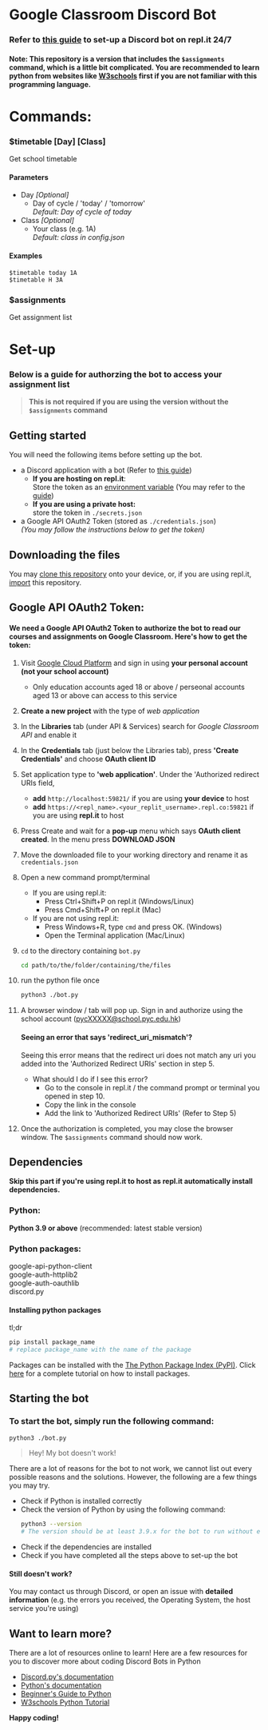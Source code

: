 # Google Classroom Discord Bot

### Refer to [this guide](https://ite-ite.gitbook.io/discord-personal-assistant/) to set-up a Discord bot on repl.it 24/7

#### Note: This repository is a version that includes the `$assignments` command, which is a little bit complicated. You are recommended to learn python from websites like [W3schools](https://w3schools.com/python) first if you are not familiar with this programming language.

# Commands:
### $timetable [Day] [Class]
Get school timetable
#### Parameters
- Day *[Optional]*  
  - Day of cycle / 'today' / 'tomorrow'  
  *Default: Day of cycle of today*
- Class *[Optional]*  
  - Your class (e.g. 1A)  
    *Default: class in config.json*

#### Examples
```
$timetable today 1A
$timetable H 3A
```

### $assignments 
Get assignment list

# Set-up
### Below is a guide for authorzing the bot to access your assignment list
> **This is not required if you are using the version without the `$assignments` command**

## Getting started
You will need the following items before setting up the bot.
- a Discord application with a bot (Refer to [this guide](https://ite-ite.gitbook.io/discord-personal-assistant/))
    - **If you are hosting on repl.it**:  
    Store the token as an [environment variable](https://docs.replit.com/programming-ide/storing-sensitive-information-environment-variables) (You may refer to the [guide]((https://ite-ite.gitbook.io/discord-personal-assistant/)))
    - **If you are using a private host:**  
    store the token in `./secrets.json`  
- a Google API OAuth2 Token (stored as `./credentials.json`)  
*(You may follow the instructions below to get the token)*

## Downloading the files
You may [clone this repository](https://docs.github.com/en/repositories/creating-and-managing-repositories/cloning-a-repository) onto your device, or, if you are using repl.it, [import](https://docs.replit.com/tutorials/06-github-and-run-button#:~:text=To%20import%20it%20into%20Replit,turn%20it%20into%20a%20repl.) this repository.

## Google API OAuth2 Token:
#### We need a Google API OAuth2 Token to authorize the bot to read our courses and assignments on Google Classroom.   Here's how to get the token:
1. Visit [Google Cloud Platform](https://console.cloud.google.com/) and sign in using **your personal account (not your school account)**
    - Only education accounts aged 18 or above / perseonal accounts aged 13 or above can access to this service
2. **Create a new project** with the type of *web application*
3. In the **Libraries** tab (under API & Services) search for *Google Classroom API* and enable it
4. In the **Credentials** tab (just below the Libraries tab), press **'Create Credentials'** and choose **OAuth client ID**
5. Set application type to **'web application'**. Under the 'Authorized redirect URIs field,  
    - **add** `http://localhost:59821/` if you are using **your device** to host  
    - **add** `https://<repl_name>.<your_replit_username>.repl.co:59821` if you are using **repl.it** to host
6. Press Create and wait for a **pop-up** menu which says **OAuth client created**. In the menu press **DOWNLOAD JSON**
7. Move the downloaded file to your working directory and rename it as `credentials.json`
8. Open a new command prompt/terminal 
    - If you are using repl.it:
        - Press Ctrl+Shift+P on repl.it (Windows/Linux)
        - Press Cmd+Shift+P on repl.it (Mac)
    - If you are not using repl.it:
        - Press Windows+R, type `cmd` and press OK. (Windows)
        - Open the Terminal application (Mac/Linux)
    
9. `cd` to the directory containing `bot.py`

    ```sh
    cd path/to/the/folder/containing/the/files
    ```
10. run the python file once   
    ```sh
    python3 ./bot.py
    ```
11. A browser window / tab will pop up. Sign in and authorize using the school account (pycXXXXX@school.pyc.edu.hk)
    #### Seeing an error that says 'redirect_uri_mismatch'?
    Seeing this error means that the redirect uri does not match any uri you added into the 'Authorized Redirect URIs' section in step 5.
    - What should I do if I see this error?
        - Go to the console in repl.it / the command prompt or terminal you opened in step 10.
        - Copy the link in the console
        - Add the link to 'Authorized Redirect URIs' (Refer to Step 5)
12. Once the authorization is completed, you may close the browser window. The `$assignments` command should now work.



## Dependencies
**Skip this part if you're using repl.it to host as repl.it automatically install dependencies.** 
### Python:
**Python 3.9 or above** (recommended: latest stable version)  
### Python packages:
google-api-python-client  
google-auth-httplib2  
google-auth-oauthlib  
discord.py
#### Installing python packages
tl;dr
```sh
pip install package_name
# replace package_name with the name of the package
```
Packages can be installed with the [The Python Package Index (PyPI)](https://pypi.org/). Click [here](https://packaging.python.org/en/latest/tutorials/installing-packages/) for a complete tutorial on how to install packages.

## Starting the bot
### To start the bot, simply run the following command:
```sh
python3 ./bot.py
```
> Hey! My bot doesn't work!  

There are a lot of reasons for the bot to not work, we cannot list out every possible reasons and the solutions. However, the following are a few things you may try.
- Check if Python is installed correctly
- Check the version of Python by using the following command:  
    ```sh
    python3 --version
    # The version should be at least 3.9.x for the bot to run without errors
    ```
- Check if the dependencies are installed
- Check if you have completed all the steps above to set-up the bot

#### Still doesn't work?
You may contact us through Discord, or open an issue with **detailed information** (e.g. the errors you received, the Operating System, the host service you're using)

## Want to learn more?
There are a lot of resources online to learn! Here are a few resources for you to discover more about coding Discord Bots in Python
- [Discord.py's documentation](https://discordpy.readthedocs.io/en/stable/)
- [Python's documentation](https://discordpy.readthedocs.io/en/stable/)
- [Beginner's Guide to Python](https://wiki.python.org/moin/BeginnersGuide)
- [W3schools Python Tutorial](https://www.w3schools.com/python/)

**Happy coding!**
